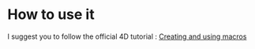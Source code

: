 # How to use it
I suggest you to follow the official 4D tutorial : [Creating and using macros](https://doc.4d.com/4Dv18/4D/18/Creating-and-using-macros.300-4575525.en.html)
